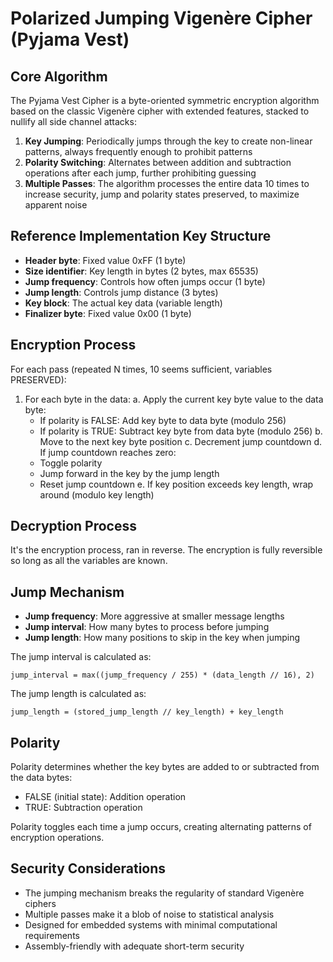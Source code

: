 # Polarized Jumping Vigenère Cipher (Pyjama Vest)

## Core Algorithm

The Pyjama Vest Cipher is a byte-oriented symmetric encryption algorithm based on the classic Vigenère cipher with extended features, stacked to nullify all side channel attacks:

1. **Key Jumping**: Periodically jumps through the key to create non-linear patterns, always frequently enough to prohibit patterns
2. **Polarity Switching**: Alternates between addition and subtraction operations after each jump, further prohibiting guessing
3. **Multiple Passes**: The algorithm processes the entire data 10 times to increase security, jump and polarity states preserved, to maximize apparent noise

## Reference Implementation Key Structure

- **Header byte**: Fixed value 0xFF (1 byte)
- **Size identifier**: Key length in bytes (2 bytes, max 65535)
- **Jump frequency**: Controls how often jumps occur (1 byte)
- **Jump length**: Controls jump distance (3 bytes)
- **Key block**: The actual key data (variable length)
- **Finalizer byte**: Fixed value 0x00 (1 byte)

## Encryption Process

For each pass (repeated N times, 10 seems sufficient, variables PRESERVED):
1. For each byte in the data:
   a. Apply the current key byte value to the data byte:
      - If polarity is FALSE: Add key byte to data byte (modulo 256)
      - If polarity is TRUE: Subtract key byte from data byte (modulo 256)
   b. Move to the next key byte position
   c. Decrement jump countdown
   d. If jump countdown reaches zero:
      - Toggle polarity
      - Jump forward in the key by the jump length
      - Reset jump countdown
   e. If key position exceeds key length, wrap around (modulo key length)


## Decryption Process

It's the encryption process, ran in reverse.
The encryption is fully reversible so long as all the variables are known.

## Jump Mechanism

- **Jump frequency**: More aggressive at smaller message lengths
- **Jump interval**: How many bytes to process before jumping
- **Jump length**: How many positions to skip in the key when jumping

The jump interval is calculated as:

```
jump_interval = max((jump_frequency / 255) * (data_length // 16), 2)
```

The jump length is calculated as:

```
jump_length = (stored_jump_length // key_length) + key_length
```

## Polarity

Polarity determines whether the key bytes are added to or subtracted from the data bytes:
- FALSE (initial state): Addition operation
- TRUE: Subtraction operation

Polarity toggles each time a jump occurs, creating alternating patterns of encryption operations.

## Security Considerations

- The jumping mechanism breaks the regularity of standard Vigenère ciphers
- Multiple passes make it a blob of noise to statistical analysis
- Designed for embedded systems with minimal computational requirements
- Assembly-friendly with adequate short-term security
